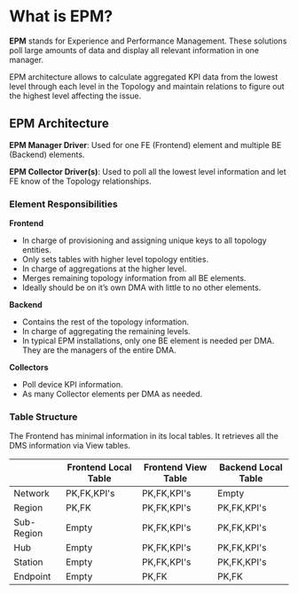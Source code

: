 # What is EPM?

**EPM** stands for Experience and Performance Management. These solutions poll large amounts of data and display all relevant information in one manager.

EPM architecture allows to calculate aggregated KPI data from the lowest level through each level in the Topology and maintain relations to figure out the highest level affecting the issue.

## EPM Architecture

**EPM Manager Driver**: Used for one FE (Frontend) element and multiple BE (Backend) elements.

**EPM Collector Driver(s)**: Used to poll all the lowest level information and let FE know of the Topology relationships.

### Element Responsibilities

**Frontend**
-	In charge of provisioning and assigning unique keys to all topology entities.
-	Only sets tables with higher level topology entities.
-	In charge of aggregations at the higher level.
-	Merges remaining topology information from all BE elements.
-	Ideally should be on it’s own DMA with little to no other elements.

**Backend**
-	Contains the rest of the topology information.
-	In charge of aggregating the remaining levels.
-	In typical EPM installations, only one BE element is needed per DMA. They are the managers of the entire DMA.

**Collectors**
-	Poll device KPI information.
-	As many Collector elements per DMA as needed.

### Table Structure

The Frontend has minimal information in its local tables. It retrieves all the DMS information via View tables.

|  | Frontend Local Table | Frontend View Table | Backend Local Table |
| --- | --- | --- | --- |
| Network |	PK,FK,KPI's	| PK,FK,KPI's |	Empty |
| Region |	PK,FK	| PK,FK,KPI's |	PK,FK,KPI's |
| Sub-Region |	Empty	| PK,FK,KPI's |	PK,FK,KPI's |
| Hub |	Empty	| PK,FK,KPI's |	PK,FK,KPI's |
| Station |	Empty	| PK,FK,KPI's |	PK,FK,KPI's |
| Endpoint |	Empty	| PK,FK |	PK,FK |
